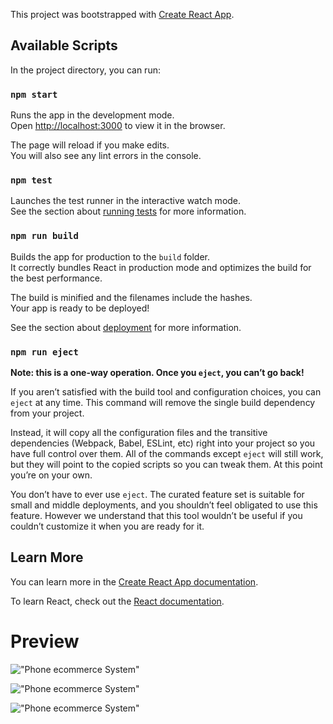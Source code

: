 This project was bootstrapped with [Create React App](https://github.com/facebook/create-react-app).

## Available Scripts

In the project directory, you can run:

### `npm start`

Runs the app in the development mode.<br>
Open [http://localhost:3000](http://localhost:3000) to view it in the browser.

The page will reload if you make edits.<br>
You will also see any lint errors in the console.

### `npm test`

Launches the test runner in the interactive watch mode.<br>
See the section about [running tests](https://facebook.github.io/create-react-app/docs/running-tests) for more information.

### `npm run build`

Builds the app for production to the `build` folder.<br>
It correctly bundles React in production mode and optimizes the build for the best performance.

The build is minified and the filenames include the hashes.<br>
Your app is ready to be deployed!

See the section about [deployment](https://facebook.github.io/create-react-app/docs/deployment) for more information.

### `npm run eject`

**Note: this is a one-way operation. Once you `eject`, you can’t go back!**

If you aren’t satisfied with the build tool and configuration choices, you can `eject` at any time. This command will remove the single build dependency from your project.

Instead, it will copy all the configuration files and the transitive dependencies (Webpack, Babel, ESLint, etc) right into your project so you have full control over them. All of the commands except `eject` will still work, but they will point to the copied scripts so you can tweak them. At this point you’re on your own.

You don’t have to ever use `eject`. The curated feature set is suitable for small and middle deployments, and you shouldn’t feel obligated to use this feature. However we understand that this tool wouldn’t be useful if you couldn’t customize it when you are ready for it.

## Learn More

You can learn more in the [Create React App documentation](https://facebook.github.io/create-react-app/docs/getting-started).

To learn React, check out the [React documentation](https://reactjs.org/).

# Preview

!["Phone ecommerce System"](https://res.cloudinary.com/dyelytpla/image/upload/v1642870842/My%20apps/screencapture-localhost-3000-2022-01-22-22_29_15_ayvq8t.png "Phone ecommerce System")

!["Phone ecommerce System"](https://res.cloudinary.com/dyelytpla/image/upload/v1642870853/My%20apps/screencapture-localhost-3000-details-2022-01-22-22_30_07_edw4ye.png "Phone ecommerce System")

!["Phone ecommerce System"](https://res.cloudinary.com/dyelytpla/image/upload/v1642870844/My%20apps/screencapture-localhost-3000-cart-2022-01-22-22_29_51_ldzzog.png "Phone ecommerce System")
